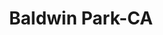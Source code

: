 ---
title: Baldwin Park-CA
slug: baldwin-park-ca
f_state:
- cms/state/california.md
f_locations:
- cms/payday-loan/advance-america-2621.md
- cms/payday-loan/advance-america-2640.md
- cms/payday-loan/ammex-check-cashing-phone-ca-4461.md
- cms/payday-loan/buy-back-store-th-e-pwnbrkrs-5596.md
- cms/payday-loan/currency-services-of-california-limited-15602.md
- cms/payday-loan/finmex-inc-18087.md
- cms/payday-loan/finmex-inc.-18088.md
- cms/payday-loan/pay-it-back-check-cashing-23591.md
- cms/payday-loan/quick-check-25243.md
- cms/payday-loan/quick-check-25244.md
- cms/payday-loan/th-e-buy-back-store-27252.md
updated-on: '2024-05-30T13:41:28.615Z'
created-on: '2024-05-30T13:41:28.615Z'
published-on: '2024-05-30T13:54:32.469Z'
f_city: Baldwin Park
layout: '[city].html'
tags: city
---